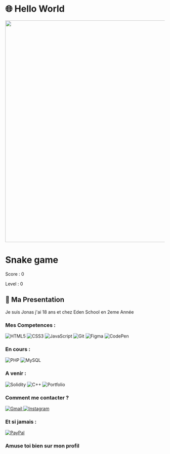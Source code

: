 # 🌐 Hello World 



<p align="center">
<div id="header" align="center">
  <img src="https://i.pinimg.com/originals/ae/56/d1/ae56d10f023f455739a635e435732a94.gif" width="700"/>
</div>

 <canvas width="600" height="300" ></canvas>
  <h1>Snake game</h1>
  <p>Score : <span class="Score">0</span></p>
  <p>Level : <span class="level">0</span></p>
  <script>window.addEventListener("load", function () {
  let canvas = document.querySelector("#canvas");
  let ctx = canvas.getContext("2d");
  let player = {
    dir: "right",
    level: 1,
    size: 18,
    color: "blue",
    snake: []
  };
  let food = {};
  let isPlaying = true;
  GameInit();
  let step = function () {
    if (isPlaying) {
      draw();
      update();
    }
  };
  step();
  let gameStart = setInterval(step, 200);
  function update() {
    let current = {
      x: player.snake[0].x,
      y: player.snake[0].y,
      size: player.snake[0].size
    };
    if (player.dir == "right") {
      current.x += 20;
    } else if (player.dir == "left") {
      current.x -= 20;
    } else if (player.dir == "up") {
      current.y -= 20;
    } else if (player.dir == "down") {
      current.y += 20;
    }
    if (current.x > canvas.width) {
      current.x = 0;
    } else if (current.x < 0) {
      current.x = canvas.width;
    }
    if (current.y > canvas.height) {
      current.y = 0;
    } else if (current.y < 0) {
      current.y = canvas.height;
    }
    player.snake.unshift(current);
    player.snake.pop();
    for (let i = 1; i < player.snake.length; i++) {
      if (collision(player.snake[0], player.snake[i])) {
        GameOver();
      }
    }
    if (collision(player.snake[0], food)) {
      food.x = Math.floor(Math.random() * (canvas.width - 20));
      food.y = Math.floor(Math.random() * (canvas.height - 20));
      player.snake.push({
        x: player.snake[player.snake.length - 1].x - 20,
        y: player.snake[player.snake.length - 1].y,
        size: 18
      });
      player.score += 10;
      document.querySelector(".Score").textContent = player.score;
      if (player.score % 100 == 0) {
        player.level++;
        clearInterval(gameStart);
        gameStart = setInterval(step, 200 - player.level * 10);
      }
    }
    document.querySelector(".level").textContent = player.level;
  }
  function draw() {
    ctx.clearRect(0, 0, canvas.width, canvas.height);
    colorRect(food.x, food.y, food.size, food.size, "orange");
    for (let i = player.snake.length - 1; i >= 0; i--) {
      colorRect(
        player.snake[i].x,
        player.snake[i].y,
        player.snake[i].size,
        player.snake[i].size,
        player.color
      );
    }
  }
  function colorRect(x, y, w, h, drawColor) {
    ctx.fillStyle = drawColor;
    ctx.fillRect(x, y, w, h);
  }
  function collision(a, b) {
    let w =
      a.x - b.x <= 0
        ? Math.abs(a.x - b.x) <= a.size
        : Math.abs(a.x - b.x) <= b.size;
    let h =
      a.y - b.y <= 0
        ? Math.abs(a.y - b.y) <= a.size
        : Math.abs(a.y - b.y) <= b.size;
    return w && h;
  }
  function GameOver() {
    alert("game over try again");
    isPlaying = false;
    GameInit();
    clearInterval(gameStart);
    gameStart = setInterval(step, 220 - player.level * 20);
  }
  function GameInit() {
    player.dir = "right";
    player.snake = [];
    player.score = 0;
    for (let i = 3; i > 0; i--) {
      player.snake.push({
        x: i * 20,
        y: canvas.height / 2 - 10,
        size: 18
      });
      player.score = 0;
      player.level = 1;
      document.querySelector(".Score").textContent = player.score;
      document.querySelector(".level").textContent = player.level;
    }
    food = {
      x: Math.floor(Math.random() * (canvas.width - 20)),
      y: Math.floor(Math.random() * (canvas.height - 20)),
      color: "orange",
      size: 20
    };
  }
  window.addEventListener("keydown", function (e) {
    let btns = {
      40: "down",
      39: "right",
      38: "up",
      37: "left"
    };
    if (btns[e.keyCode] !== undefined) {
      isPlaying = true;
      player.dir = btns[e.keyCode];
    } else {
      isPlaying = false;
    }
  });
});
  </script>

## 🎃  Ma Presentation 

Je suis Jonas j'ai 18 ans et chez Eden School en 2eme Année 


###  Mes Competences : 
![HTML5](https://img.shields.io/badge/html5-%23E34F26.svg?style=for-the-badge&logo=html5&logoColor=white)
![CSS3](https://img.shields.io/badge/css3-%231572B6.svg?style=for-the-badge&logo=css3&logoColor=white)
![JavaScript](https://img.shields.io/badge/javascript-%23323330.svg?style=for-the-badge&logo=javascript&logoColor=%23F7DF1E)
![Git](https://img.shields.io/badge/git-%23F05033.svg?style=for-the-badge&logo=git&logoColor=white)
![Figma](https://img.shields.io/badge/figma-%23F24E1E.svg?style=for-the-badge&logo=figma&logoColor=white)
![CodePen](https://img.shields.io/badge/Codepen-000000?style=for-the-badge&logo=codepen&logoColor=white)


### En cours : 
![PHP](https://img.shields.io/badge/php-%23777BB4.svg?style=for-the-badge&logo=php&logoColor=white)
![MySQL](https://img.shields.io/badge/mysql-%2300f.svg?style=for-the-badge&logo=mysql&logoColor=white)

### A venir : 
![Solidity](https://img.shields.io/badge/Solidity-%23363636.svg?style=for-the-badge&logo=solidity&logoColor=white)
![C++](https://img.shields.io/badge/c++-%2300599C.svg?style=for-the-badge&logo=c%2B%2B&logoColor=white)
![Portfolio](https://img.shields.io/badge/Portfolio-%23000000.svg?style=for-the-badge&logo=firefox&logoColor=#FF7139)

### Comment me contacter ? 
<a href="mailto:jonascompper2@gmail.com">![Gmail](https://img.shields.io/badge/Gmail-D14836?style=for-the-badge&logo=gmail&logoColor=white)
</a>
<a href="https://www.instagram.com/jonas.cppre/">![Instagram](https://img.shields.io/badge/Instagram-%23E4405F.svg?style=for-the-badge&logo=Instagram&logoColor=white)</a>

### Et si jamais :
<a href="https://paypal.me/RunaY0m0zuki">![PayPal](https://img.shields.io/badge/PayPal-00457C?style=for-the-badge&logo=paypal&logoColor=white)
</a>

### Amuse toi bien sur mon profil
